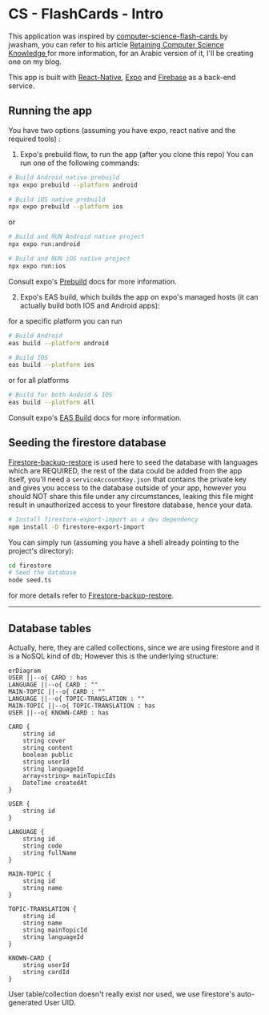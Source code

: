# CS - FlashCards - Intro

This application was inspired by [computer-science-flash-cards
](https://github.com/jwasham/computer-science-flash-cards) by jwasham, you can refer to his article [Retaining Computer Science Knowledge
](https://startupnextdoor.com/retaining-computer-science-knowledge/) for more information, for an Arabic version of it, I'll be creating one on my blog.

This app is built with [React-Native](https://reactnative.dev/docs/environment-setup), [Expo](https://docs.expo.dev/get-started/installation/) and [Firebase](https://firebase.google.com/) as a back-end service.

## Running the app

You have two options (assuming you have expo, react native and the required tools) :

1. Expo's prebuild flow, to run the app (after you clone this repo) You can run one of the following commands:

```sh
# Build Android native prebuild
npx expo prebuild --platform android

# Build iOS native prebuild
npx expo prebuild --platform ios
```

or

```sh
# Build and RUN Android native project
npx expo run:android

# Build and RUN iOS native project
npx expo run:ios
```

Consult expo's [Prebuild](https://docs.expo.dev/workflow/prebuild/) docs for more information.

2. Expo's EAS build, which builds the app on expo's managed hosts (it can actually build both IOS and Android apps):

for a specific platform you can run

```sh
# Build Android
eas build --platform android

# Build IOS
eas build --platform ios
```

or for all platforms

```sh
# Build for both Andoid & IOS
eas build --platform all
```

Consult expo's [EAS Build](https://docs.expo.dev/build/introduction/) docs for more information.

## Seeding the firestore database

[Firestore-backup-restore](https://github.com/dalenguyen/firestore-backup-restore) is used here to seed the database with languages which are REQUIRED, the rest of the data could be added from the app itself, you'll need a `serviceAccountKey.json` that contains the private key and gives you access to the database outside of your app, however you should NOT share this file under any circumstances, leaking this file might result in unauthorized access to your firestore database, hence your data.

```sh
# Install firestore-export-import as a dev dependency
npm install -D firestore-export-import
```

You can simply run (assuming you have a shell already pointing to the project's directory):

```sh
cd firestore
# Seed the database
node seed.ts
```

for more details refer to [Firestore-backup-restore](https://github.com/dalenguyen/firestore-backup-restore).

---

## Database tables

Actually, here, they are called collections, since we are using firestore and it is a NoSQL kind of db; However this is the underlying structure:

```mermaid
erDiagram
USER ||--o{ CARD : has
LANGUAGE ||--o{ CARD : ""
MAIN-TOPIC ||--o{ CARD : ""
LANGUAGE ||--o{ TOPIC-TRANSLATION : ""
MAIN-TOPIC ||--o{ TOPIC-TRANSLATION : has
USER ||--o{ KNOWN-CARD : has

CARD {
	string id
	string cover
	string content
	boolean public
	string userId
	string languageId
	array<string> mainTopicIds
	DateTime createdAt
}

USER {
	string id
}

LANGUAGE {
	string id
	string code
	string fullName
}

MAIN-TOPIC {
	string id
	string name
}

TOPIC-TRANSLATION {
	string id
	string name
	string mainTopicId
	string languageId
}

KNOWN-CARD {
	string userId
	string cardId
}
```

User table/collection doesn't really exist nor used, we use firestore's auto-generated User UID.

